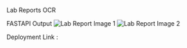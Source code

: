 Lab Reports OCR

FASTAPI Output 
![Lab Report Image 1](1.jpg)
![Lab Report Image 2](2.jpg)

Deployment Link : 
